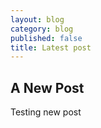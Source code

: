 ```yaml
---
layout: blog
category: blog
published: false
title: Latest post
---
```

## A New Post

Testing new post

